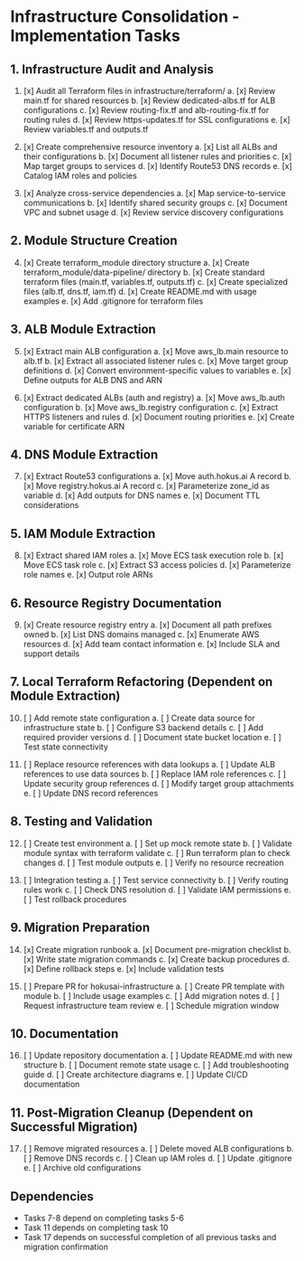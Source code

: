 # Infrastructure Consolidation - Implementation Tasks

## 1. Infrastructure Audit and Analysis
1. [x] Audit all Terraform files in infrastructure/terraform/
   a. [x] Review main.tf for shared resources
   b. [x] Review dedicated-albs.tf for ALB configurations
   c. [x] Review routing-fix.tf and alb-routing-fix.tf for routing rules
   d. [x] Review https-updates.tf for SSL configurations
   e. [x] Review variables.tf and outputs.tf

2. [x] Create comprehensive resource inventory
   a. [x] List all ALBs and their configurations
   b. [x] Document all listener rules and priorities
   c. [x] Map target groups to services
   d. [x] Identify Route53 DNS records
   e. [x] Catalog IAM roles and policies

3. [x] Analyze cross-service dependencies
   a. [x] Map service-to-service communications
   b. [x] Identify shared security groups
   c. [x] Document VPC and subnet usage
   d. [x] Review service discovery configurations

## 2. Module Structure Creation
4. [x] Create terraform_module directory structure
   a. [x] Create terraform_module/data-pipeline/ directory
   b. [x] Create standard terraform files (main.tf, variables.tf, outputs.tf)
   c. [x] Create specialized files (alb.tf, dns.tf, iam.tf)
   d. [x] Create README.md with usage examples
   e. [x] Add .gitignore for terraform files

## 3. ALB Module Extraction
5. [x] Extract main ALB configuration
   a. [x] Move aws_lb.main resource to alb.tf
   b. [x] Extract all associated listener rules
   c. [x] Move target group definitions
   d. [x] Convert environment-specific values to variables
   e. [x] Define outputs for ALB DNS and ARN

6. [x] Extract dedicated ALBs (auth and registry)
   a. [x] Move aws_lb.auth configuration
   b. [x] Move aws_lb.registry configuration
   c. [x] Extract HTTPS listeners and rules
   d. [x] Document routing priorities
   e. [x] Create variable for certificate ARN

## 4. DNS Module Extraction
7. [x] Extract Route53 configurations
   a. [x] Move auth.hokus.ai A record
   b. [x] Move registry.hokus.ai A record
   c. [x] Parameterize zone_id as variable
   d. [x] Add outputs for DNS names
   e. [x] Document TTL considerations

## 5. IAM Module Extraction
8. [x] Extract shared IAM roles
   a. [x] Move ECS task execution role
   b. [x] Move ECS task role
   c. [x] Extract S3 access policies
   d. [x] Parameterize role names
   e. [x] Output role ARNs

## 6. Resource Registry Documentation
9. [x] Create resource registry entry
   a. [x] Document all path prefixes owned
   b. [x] List DNS domains managed
   c. [x] Enumerate AWS resources
   d. [x] Add team contact information
   e. [x] Include SLA and support details

## 7. Local Terraform Refactoring (Dependent on Module Extraction)
10. [ ] Add remote state configuration
    a. [ ] Create data source for infrastructure state
    b. [ ] Configure S3 backend details
    c. [ ] Add required provider versions
    d. [ ] Document state bucket location
    e. [ ] Test state connectivity

11. [ ] Replace resource references with data lookups
    a. [ ] Update ALB references to use data sources
    b. [ ] Replace IAM role references
    c. [ ] Update security group references
    d. [ ] Modify target group attachments
    e. [ ] Update DNS record references

## 8. Testing and Validation
12. [ ] Create test environment
    a. [ ] Set up mock remote state
    b. [ ] Validate module syntax with terraform validate
    c. [ ] Run terraform plan to check changes
    d. [ ] Test module outputs
    e. [ ] Verify no resource recreation

13. [ ] Integration testing
    a. [ ] Test service connectivity
    b. [ ] Verify routing rules work
    c. [ ] Check DNS resolution
    d. [ ] Validate IAM permissions
    e. [ ] Test rollback procedures

## 9. Migration Preparation
14. [x] Create migration runbook
    a. [x] Document pre-migration checklist
    b. [x] Write state migration commands
    c. [x] Create backup procedures
    d. [x] Define rollback steps
    e. [x] Include validation tests

15. [ ] Prepare PR for hokusai-infrastructure
    a. [ ] Create PR template with module
    b. [ ] Include usage examples
    c. [ ] Add migration notes
    d. [ ] Request infrastructure team review
    e. [ ] Schedule migration window

## 10. Documentation
16. [ ] Update repository documentation
    a. [ ] Update README.md with new structure
    b. [ ] Document remote state usage
    c. [ ] Add troubleshooting guide
    d. [ ] Create architecture diagrams
    e. [ ] Update CI/CD documentation

## 11. Post-Migration Cleanup (Dependent on Successful Migration)
17. [ ] Remove migrated resources
    a. [ ] Delete moved ALB configurations
    b. [ ] Remove DNS records
    c. [ ] Clean up IAM roles
    d. [ ] Update .gitignore
    e. [ ] Archive old configurations

## Dependencies
- Tasks 7-8 depend on completing tasks 5-6
- Task 11 depends on completing task 10
- Task 17 depends on successful completion of all previous tasks and migration confirmation